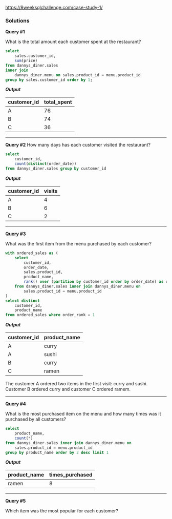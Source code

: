 https://8weeksqlchallenge.com/case-study-1/

### Solutions

**Query #1**

What is the total amount each customer spent at the restaurant?

````sql
select
    sales.customer_id,
    sum(price)
from dannys_diner.sales
inner join
    dannys_diner.menu on sales.product_id = menu.product_id
group by sales.customer_id order by 1;
````

***Output***

| customer_id | total_spent |
| ----------- | ----------- |
| A           | 76          |
| B           | 74          |
| C           | 36          |

---
**Query #2**
How many days has each customer visited the restaurant?

```sql
select
    customer_id,
    count(distinct(order_date))
from dannys_diner.sales group by customer_id
```
***Output***

| customer_id | visits |
| ----------- | ------ |
| A           | 4      |
| B           | 6      |
| C           | 2      |

---
**Query #3**

What was the first item from the menu purchased by each customer?

```sql
with ordered_sales as (
    select
        customer_id,
        order_date,
        sales.product_id,
        product_name,
        rank() over (partition by customer_id order by order_date) as order_rank
    from dannys_diner.sales inner join dannys_diner.menu on
        sales.product_id = menu.product_id
)
select distinct
    customer_id,
    product_name
from ordered_sales where order_rank = 1
```

***Output***

| customer_id | product_name |
| ----------- | ------------ |
| A           | curry        |
| A           | sushi        |
| B           | curry        |
| C           | ramen        |

The customer A ordered two items in the first visit: curry and sushi.
Customer B ordered curry and customer C ordered ramem.

---
**Query #4**

What is the most purchased item on the menu and how many times was it purchased by all customers?

```sql
select
    product_name,
    count(*)
from dannys_diner.sales inner join dannys_diner.menu on
    sales.product_id = menu.product_id
group by product_name order by 2 desc limit 1
```

***Output***

| product_name | times_purchased |
| ------------ | --------------- |
| ramen        | 8               |


---
**Query #5**

Which item was the most popular for each customer?
